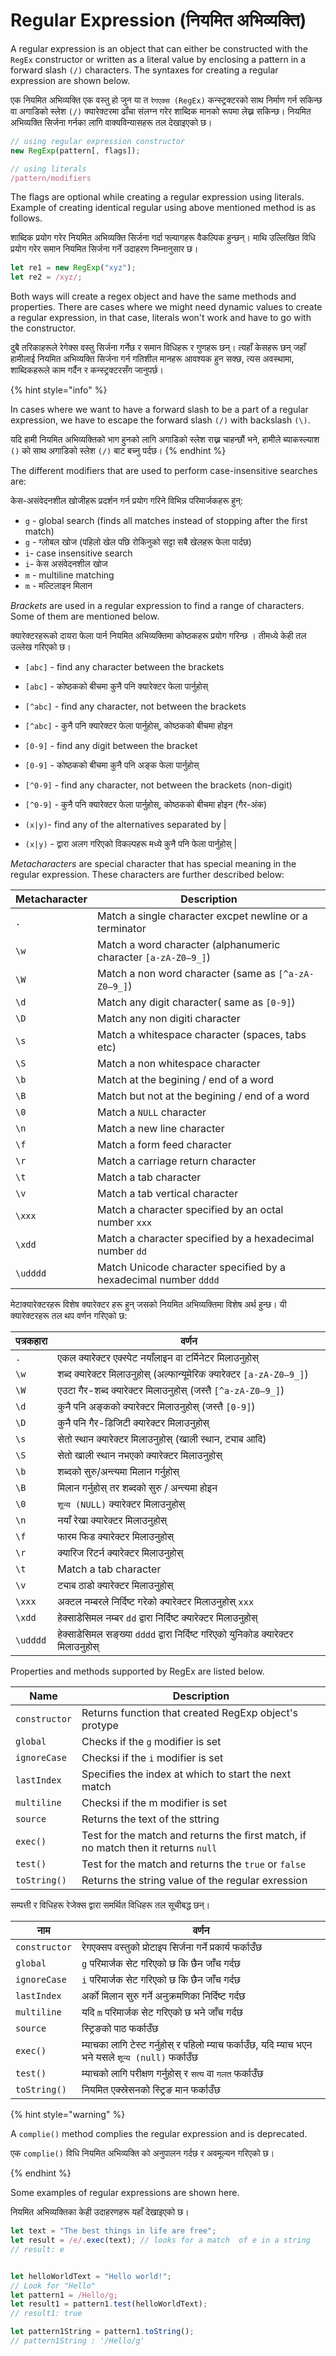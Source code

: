 # Regular Expression (नियमित अभिव्यक्ति)

A regular expression is an object that can either be constructed with the `RegEx` constructor or written as a literal value by enclosing a pattern in a forward slash `(/)` characters. The syntaxes for creating a regular expression are shown below.

एक नियमित अभिव्यक्ति एक वस्तु हो जुन या त `रेगएक्स (RegEx)` कन्स्ट्रक्टरको साथ निर्माण गर्न सकिन्छ वा अगाडिको स्लेश `(/)` क्यारेक्टरमा ढाँचा संलग्न गरेर शाब्दिक मानको रूपमा लेख्न सकिन्छ। नियमित अभिव्यक्ति सिर्जना गर्नका लागि वाक्यविन्यासहरू तल देखाइएको छ।

```javascript
// using regular expression constructor
new RegExp(pattern[, flags]);

// using literals
/pattern/modifiers
```

The flags are optional while creating a regular expression using literals. Example of creating identical regular using above mentioned method is as follows.


शाब्दिक प्रयोग गरेर नियमित अभिव्यक्ति सिर्जना गर्दा फ्ल्यागहरू वैकल्पिक हुन्छन्।  माथि उल्लिखित विधि प्रयोग गरेर समान नियमित सिर्जना गर्ने उदाहरण निम्नानुसार छ।

```javascript
let re1 = new RegExp("xyz"); 
let re2 = /xyz/;
```

Both ways will create a regex object and have the same methods and properties. There are cases where we might need dynamic values to create a regular expression, in that case, literals won't work and have to go with the constructor.

दुबै तरिकाहरूले रेगेक्स वस्तु सिर्जना गर्नेछ र समान विधिहरू र गुणहरू छन्। त्यहाँ केसहरू छन् जहाँ हामीलाई नियमित अभिव्यक्ति सिर्जना गर्न गतिशील मानहरू आवश्यक हुन सक्छ, त्यस अवस्थामा, शाब्दिकहरूले काम गर्दैन र कन्स्ट्रक्टरसँग जानुपर्छ।

{% hint style="info" %}


In cases where we want to have a forward slash to be a part of a regular expression, we have to escape the forward slash `(/)` with backslash `(\)`.

यदि हामी नियमित अभिव्यक्तिको भाग हुनको लागि अगाडिको स्लेश राख्न चाहन्छौं भने, हामीले ब्याकस्ल्याश `()` को साथ अगाडिको स्लेश `(/)` बाट बच्नु पर्दछ।
{% endhint %}

The different modifiers that are used to perform case-insensitive searches are:

केस-असंवेदनशील खोजीहरू प्रदर्शन गर्न प्रयोग गरिने विभिन्न परिमार्जकहरू हुन्:

* `g` - global search (finds all matches instead of stopping after the first match)
* `g` - ग्लोबल खोज (पहिलो खेल पछि रोकिनुको सट्टा सबै खेलहरू फेला पार्दछ)
* `i`- case insensitive search
* `i`- केस असंवेदनशील खोज
* `m` - multiline matching
* `m` - मल्टिलाइन मिलान

_Brackets_ are used in a regular expression to find a range of characters. Some of them are mentioned below.

क्यारेक्टरहरूको दायरा फेला पार्न नियमित अभिव्यक्तिमा कोष्ठकहरू प्रयोग गरिन्छ । तीमध्ये केही तल उल्लेख गरिएको छ।


* `[abc]` - find any character between the brackets

* `[abc]` - कोष्ठकको बीचमा कुनै पनि क्यारेक्टर फेला पार्नुहोस्
* `[^abc]` - find any character, not between the brackets

* `[^abc]` - कुनै पनि क्यारेक्टर फेला पार्नुहोस्, कोष्ठकको बीचमा होइन
* `[0-9]` - find any digit between the bracket

* `[0-9]` - कोष्ठकको बीचमा कुनै पनि अङ्क फेला पार्नुहोस्
* `[^0-9]` - find any character, not between the brackets (non-digit)

* `[^0-9]` - कुनै पनि क्यारेक्टर फेला पार्नुहोस्, कोष्ठकको बीचमा होइन (गैर-अंक)
* `(x|y)`- find any of the alternatives separated by |

* `(x|y)` - द्वारा अलग गरिएको विकल्पहरू मध्ये कुनै पनि फेला पार्नुहोस् |

_Metacharacters_ are special character that has special meaning in the regular expression. These characters are further described below:

| Metacharacter | Description                                                      |
| ------------- | ---------------------------------------------------------------- |
| `.`           | Match a single character excpet newline or a terminator          |
| `\w`          | Match a word character (alphanumeric character `[a-zA-Z0–9_]`)   |
| `\W`          | Match a non word character (same as `[^a-zA-Z0–9_]`)             |
| `\d`          | Match any digit character( same as `[0-9]`)                      |
| `\D`          | Match any non digiti character                                   |
| `\s`          | Match a whitespace character (spaces, tabs etc)                  |
| `\S`          | Match a non whitespace character                                 |
| `\b`          | Match at the begining / end of a word                            |
| `\B`          | Match but not at the begining / end of a word                    |
| `\0`          | Match a `NULL` character                                         |
|  `\n`             | Match a new line character                                       |
| `\f`          | Match a form feed character                                      |
|   `\r`            | Match a carriage return character                                |
|    `\t`           | Match a tab character                                            |
| `\v`          | Match a tab vertical character                                   |
| `\xxx`        | Match a character specified by an octal number `xxx`             |
| `\xdd`        | Match a character specified by a hexadecimal number `dd`         |
| `\udddd`      | Match Unicode character specified by a hexadecimal number `dddd` |

मेटाक्यारेक्टरहरू विशेष क्यारेक्टर हरू हुन् जसको नियमित अभिव्यक्तिमा विशेष अर्थ हुन्छ। यी क्यारेक्टरहरू तल थप वर्णन गरिएको छ:

| पत्रकहारा | वर्णन |
| ------------- | ---------------------------------------------------------------- |
| `.`           | एकल क्यारेक्टर एक्स्पेट नयाँलाइन वा टर्मिनेटर मिलाउनुहोस्          |
| `\w`          | शब्द क्यारेक्टर मिलाउनुहोस् (अल्फान्यूमेरिक क्यारेक्टर `[a-zA-Z0–9_]`)   |
| `\W`          | एउटा गैर-शब्द क्यारेक्टर मिलाउनुहोस् (जस्तै `[^a-zA-Z0–9_]`)             |
| `\d`          | कुनै पनि अङ्कको क्यारेक्टर मिलाउनुहोस् (जस्तै `[0-9]`)                      |
| `\D`          | कुनै पनि गैर-डिजिटी क्यारेक्टर मिलाउनुहोस्                                   |
| `\s`          | सेतो स्थान क्यारेक्टर मिलाउनुहोस् (खाली स्थान, ट्याब आदि)                  |
| `\S`          | सेतो खाली स्थान नभएको क्यारेक्टर मिलाउनुहोस्                                 |
| `\b`          | शब्दको सुरु/अन्त्यमा मिलान गर्नुहोस्                      |
| `\B`          |   मिलान गर्नुहोस् तर शब्दको सुरु / अन्त्यमा होइन                    |
| `\0`          | `शून्य (NULL)` क्यारेक्टर मिलाउनुहोस्                                         |
|  `\n`             | नयाँ रेखा क्यारेक्टर मिलाउनुहोस्                                       |
| `\f`          | फारम फिड क्यारेक्टर मिलाउनुहोस्                                     |
|   `\r`            | क्यारिज रिटर्न क्यारेक्टर मिलाउनुहोस्                     |
|    `\t`           | Match a tab character                                            |
| `\v`          | ट्याब ठाडो क्यारेक्टर मिलाउनुहोस्                                   |
| `\xxx`        | अक्टल नम्बरले निर्दिष्ट गरेको क्यारेक्टर मिलाउनुहोस् `xxx`             |
| `\xdd`        | हेक्साडेसिमल नम्बर `dd` द्वारा निर्दिष्ट क्यारेक्टर मिलाउनुहोस्   |
| `\udddd`      | हेक्साडेसिमल सङ्ख्या `dddd` द्वारा निर्दिष्ट गरिएको युनिकोड क्यारेक्टर मिलाउनुहोस् |

Properties and methods supported by RegEx are listed below.

| Name          | Description                                                                        |
| ------------- | ---------------------------------------------------------------------------------- |
| `constructor` | Returns function that created RegExp object's protype                              |
| `global`      | Checks if the `g` modifier is set                                                  |
| `ignoreCase`  | Checksi if the `i` modifier is set                                                 |
| `lastIndex`   | Specifies the index at which to start the next match                               |
| `multiline`   | Checksi if the m modifier is set                                                   |
| `source`      | Returns the text of the sttring                                                    |
| `exec()`      | Test for the match and returns the first match, if no match then it returns `null` |
| `test()`      | Test for the match and returns the `true` or `false`                               |
| `toString()`  | Returns the string value of the regular exression                                  |

सम्पत्ती र विधिहरू रेजेक्स द्वारा समर्थित विधिहरू तल सूचीबद्ध छन्।

| नाम | वर्णन |
| ------------- | ---------------------------------------------------------------------------------- |
| `constructor` | रेगएक्सप वस्तुको प्रोटाइप सिर्जना गर्ने प्रकार्य फर्काउँछ                              |
| `global`      | `g` परिमार्जक सेट गरिएको छ कि छैन जाँच गर्दछ                                                  |
| `ignoreCase`  | `i` परिमार्जक सेट गरिएको छ कि छैन जाँच गर्दछ                                                 |
| `lastIndex`   | अर्को मिलान सुरु गर्ने अनुक्रमणिका निर्दिष्ट गर्दछ                               |
| `multiline`   | यदि `m` परिमार्जक सेट गरिएको छ भने जाँच गर्दछ                                                   |
| `source`      | स्ट्रिङको पाठ फर्काउँछ                                                    |
| `exec()`      | म्याचका लागि टेस्ट गर्नुहोस् र पहिलो म्याच फर्काउँछ, यदि म्याच भएन भने यसले `शून्य (null)` फर्काउँछ |
| `test()`      | म्याचको लागि परीक्षण गर्नुहोस् र `सत्य` वा `गलत` फर्काउँछ                               |
| `toString()`  | नियमित एक्स्रेसनको स्ट्रिङ मान फर्काउँछ                                  |


{% hint style="warning" %}


A `complie()` method complies the regular expression and is deprecated.

एक `complie()` विधि नियमित अभिव्यक्ति को अनुपालन गर्दछ र अवमूल्यन गरिएको छ।

{% endhint %}

Some examples of regular expressions are shown here.

नियमित अभिव्यक्तिका केही उदाहरणहरू यहाँ देखाइएको छ।
```javascript
let text = "The best things in life are free";
let result = /e/.exec(text); // looks for a match  of e in a string
// result: e


let helloWorldText = "Hello world!";
// Look for "Hello"
let pattern1 = /Hello/g;
let result1 = pattern1.test(helloWorldText);
// result1: true

let pattern1String = pattern1.toString();
// pattern1String : '/Hello/g'
```
